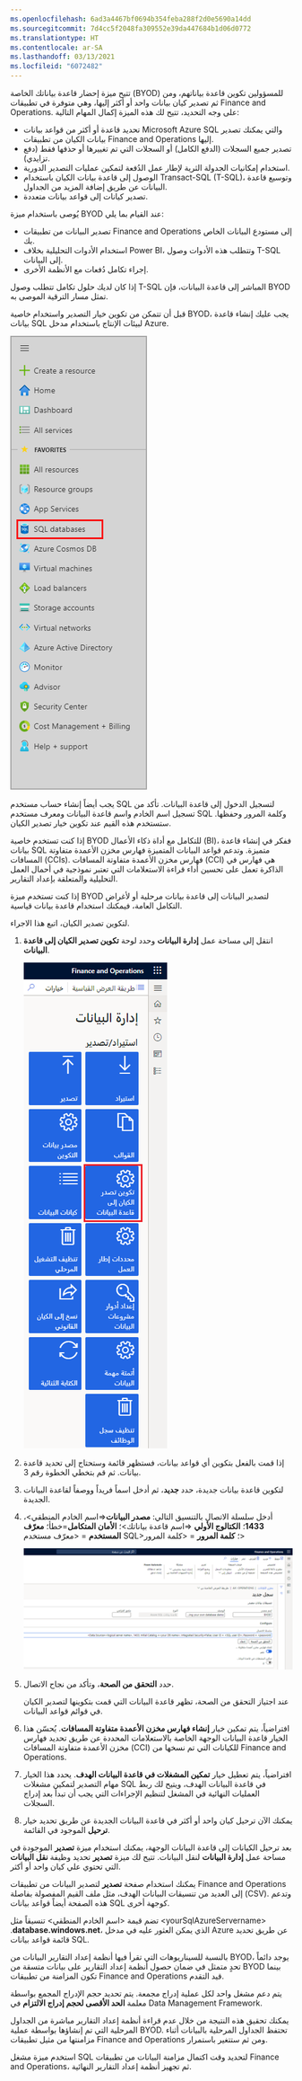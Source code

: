 ```yaml
---
ms.openlocfilehash: 6ad3a4467bf0694b354feba288f2d0e5690a14dd
ms.sourcegitcommit: 7d4cc5f2048fa309552e39da447684b1d06d0772
ms.translationtype: HT
ms.contentlocale: ar-SA
ms.lasthandoff: 03/13/2021
ms.locfileid: "6072482"
---
```

تتيح ميزة إحضار قاعدة بياناتك الخاصة (BYOD)‬ للمسؤولين تكوين قاعدة بياناتهم، ومن ثم تصدير كيان بيانات واحد أو أكثر إليها، وهي متوفرة في تطبيقات Finance and Operations. على وجه التحديد، تتيح لك هذه الميزة إكمال المهام التالية:

- تحديد قاعدة أو أكثر من قواعد بيانات Microsoft Azure SQL والتي يمكنك تصدير بيانات الكيان من تطبيقات Finance and Operations إليها.
- تصدير جميع السجلات (الدفع الكامل) أو السجلات التي تم تغييرها أو حذفها فقط (دفع تزايدي).
- استخدام إمكانيات الجدولة الثرية لإطار عمل الدُفعة لتمكين عمليات التصدير الدورية.
- الوصول إلى قاعدة بيانات الكيان باستخدام Transact-SQL (T-SQL)، وتوسيع قاعدة البيانات عن طريق إضافة المزيد من الجداول.
- تصدير كيانات إلى قواعد بيانات متعددة.

يُوصى باستخدام ميزة BYOD عند القيام بما يلي:

- تصدير البيانات من تطبيقات Finance and Operations إلى مستودع البيانات الخاص بك.
- استخدام الأدوات التحليلية بخلاف Power BI، وتتطلب هذه الأدوات وصول T-SQL إلى البيانات.
- إجراء تكامل دُفعات مع الأنظمة الأخرى.

إذا كان لديك حلول تكامل تتطلب وصول T-SQL المباشر إلى قاعدة البيانات، فإن BYOD تمثل مسار الترقية الموصى به. 

قبل أن تتمكن من تكوين خيار التصدير واستخدام خاصية BYOD، يجب عليك إنشاء قاعدة بيانات SQL لبيئات الإنتاج باستخدام مدخل Azure. 
 
![لقطة شاشة لعنصر قائمة قواعد بيانات SQL في مدخل Azure.](../media/azure-1.png) 

يجب أيضاً إنشاء حساب مستخدم SQL لتسجيل الدخول إلى قاعدة البيانات. تأكد من تسجيل اسم الخادم واسم قاعدة البيانات ومعرف مستخدم SQL وكلمة المرور وحفظها. ستستخدم هذه القيم عند تكوين خيار تصدير الكيان.

إذا كنت تستخدم خاصية BYOD للتكامل مع أداة ذكاء الأعمال (BI)، ففكر في إنشاء قاعدة بيانات SQL متميزة. وتدعم قواعد البيانات المتميزة فهارس مخزن الأعمدة متفاوتة المسافات (CCIs). فهارس مخزن الأعمدة متفاوتة المسافات (CCI) هي فهارس في الذاكرة تعمل على تحسين أداء قراءة الاستعلامات التي تعتبر نموذجية في أحمال العمل التحليلية والمتعلقة بإعداد التقارير. 

إذا كنت تستخدم ميزة BYOD لتصدير البيانات إلى قاعدة بيانات مرحلية أو لأغراض التكامل العامة، فيمكنك استخدام قاعدة بيانات قياسية.

لتكوين تصدير الكيان، اتبع هذا الاجراء.

1.  انتقل إلى مساحة عمل **إدارة البيانات** وحدد لوحة **تكوين تصدير الكيان إلى قاعدة البيانات**.
 
    ![لقطة شاشة للوحة تكوين تصدير الكيان إلى قاعدة البيانات.](../media/configure-entity.png)

2.  إذا قمت بالفعل بتكوين أي قواعد بيانات، فستظهر قائمة وستحتاج إلى تحديد قاعدة بيانات. ثم قم بتخطي الخطوة رقم 3.
3.  لتكوين قاعدة بيانات جديدة، حدد **جديد**، ثم أدخل اسماً فريداً ووصفاً لقاعدة البيانات الجديدة. 
4.  أدخل سلسلة الاتصال بالتنسيق التالي: **مصدر البيانات**=&lt;اسم الخادم المنطقي&gt;، **1433**؛ **الكتالوج الأولي** =&lt;اسم قاعدة بياناتك&gt;؛ **الأمان المتكامل**=خطأ؛ **معرّف المستخدم** = &lt;معرّف مستخدم SQL&gt;؛ **كلمة المرور** = &lt;كلمة المرور&gt;
 
    [![لقطة شاشة لنموذج تكوين تصدير الكيان إلى قاعدة البيانات.](../media/byod-1.png)](../media/byod-1.png#lightbox)

5.  حدد **التحقق من الصحة**، وتأكد من نجاح الاتصال.

    عند اجتياز التحقق من الصحة، تظهر قاعدة البيانات التي قمت بتكوينها لتصدير الكيان في قوائم قواعد البيانات.

6.  افتراضياً، يتم تمكين خيار **إنشاء فهارس مخزن الأعمدة متفاوتة المسافات**. يُحسّن هذا الخيار قاعدة البيانات الوجهة الخاصة بالاستعلامات المحددة عن طريق تحديد فهارس مخزن الأعمدة متفاوتة المسافات (CCI) للكيانات التي تم نسخها من Finance and Operations.

7.  افتراضياً، يتم تعطيل خيار **تمكين المشغلات في قاعدة البيانات الهدف**. يحدد هذا الخيار مهام التصدير لتمكين مشغلات SQL في قاعدة البيانات الهدف، ويتيح لك ربط العمليات النهائية في المشغل لتنظيم الإجراءات التي يجب أن تبدأ بعد إدراج السجلات. 

8.  يمكنك الآن ترحيل كيان واحد أو أكثر في قاعدة البيانات الجديدة عن طريق تحديد خيار **ترحيل** الموجود في القائمة.

بعد ترحيل الكيانات إلى قاعدة البيانات الوجهة، يمكنك استخدام ميزة **تصدير** الموجودة في مساحة عمل **إدارة البيانات** لنقل البيانات. تتيح لك ميزة **تصدير** تحديد وظيفة **نقل البيانات** التي تحتوي علي كيان واحد أو أكثر.

يمكنك استخدام صفحة **تصدير** لتصدير البيانات من تطبيقات Finance and Operations إلى العديد من تنسيقات البيانات الهدف، مثل ملف القيم المفصولة بفاصلة (CSV). وتدعم هذه الصفحة أيضاً قواعد بيانات SQL كوجهة أخرى.

تضم قيمة &lt;اسم الخادم المنطقي&gt; تنسيقاً مثل &lt;yourSqlAzureServername&gt; .**database.windows.net**، الذي يمكن العثور عليه في مدخل Azure عن طريق تحديد قائمة قواعد بيانات SQL. 

بالنسبة للسيناريوهات التي تقرأ فيها أنظمة إعداد التقارير البيانات من BYOD، يوجد دائماً تحدٍ متمثل في ضمان حصول أنظمة إعداد التقارير على بيانات متسقة من BYOD بينما تكون المزامنة من تطبيقات Finance and Operations قيد التقدم. 

يتم دعم مشغل واحد لكل عملية إدراج مجمعة. يتم تحديد حجم الإدراج المجمع بواسطة معلمة **الحد الأقصى لحجم إدراج الالتزام** في Data Management Framework.

يمكنك تحقيق هذه النتيجة من خلال عدم قراءة أنظمة إعداد التقارير مباشرة من الجداول المرحلية التي تم إنشاؤها بواسطة عملية BYOD. تحتفظ الجداول المرحلية بالبيانات أثناء مزامنتها من مثيل تطبيقات Finance and Operations ومن ثم ستتغير باستمرار. 

استخدم ميزة مشغل SQL لتحديد وقت اكتمال مزامنة البيانات من تطبيقات Finance and Operations، ثم تجهيز أنظمة إعداد التقارير النهائية.